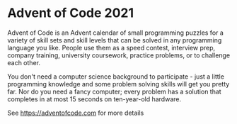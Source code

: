 Advent of Code 2021
===================

Advent of Code is an Advent calendar of small programming puzzles for a variety
of skill sets and skill levels that can be solved in any programming language
you like. People use them as a speed contest, interview prep, company training,
university coursework, practice problems, or to challenge each other.

You don't need a computer science background to participate - just a little
programming knowledge and some problem solving skills will get you pretty far.
Nor do you need a fancy computer; every problem has a solution that completes in
at most 15 seconds on ten-year-old hardware.

See https://adventofcode.com for more details